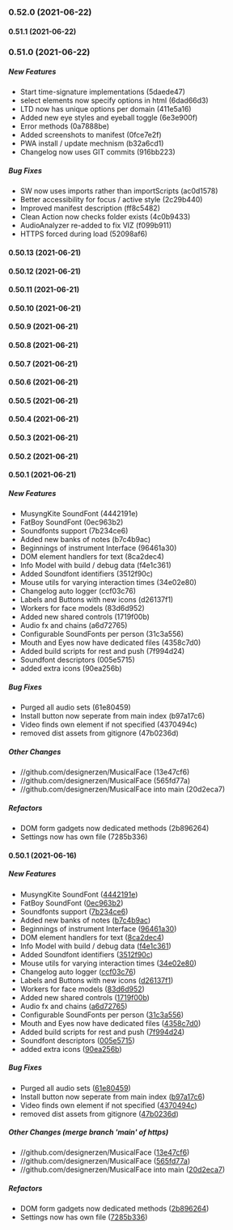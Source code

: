### 0.52.0 (2021-06-22)

#### 0.51.1 (2021-06-22)

### 0.51.0 (2021-06-22)

##### New Features

*  Start time-signature implementations (5daede47)
*  select elements now specify options in html (6dad66d3)
*  LTD now has unique options per domain (411e5a16)
*  Added new eye styles and eyeball toggle (6e3e900f)
*  Error methods (0a7888be)
*  Added screenshots to manifest (0fce7e2f)
*  PWA install / update mechnism (b32a6cd1)
*  Changelog now uses GIT commits (916bb223)

##### Bug Fixes

*  SW now uses imports rather than importScripts (ac0d1578)
*  Better accessibility for focus / active style (2c29b440)
*  Improved manifest description (ff8c5482)
*  Clean Action now checks folder exists (4c0b9433)
*  AudioAnalyzer re-added to fix VIZ (f099b911)
*  HTTPS forced during load (52098af6)

#### 0.50.13 (2021-06-21)

#### 0.50.12 (2021-06-21)

#### 0.50.11 (2021-06-21)

#### 0.50.10 (2021-06-21)

#### 0.50.9 (2021-06-21)

#### 0.50.8 (2021-06-21)

#### 0.50.7 (2021-06-21)

#### 0.50.6 (2021-06-21)

#### 0.50.5 (2021-06-21)

#### 0.50.4 (2021-06-21)

#### 0.50.3 (2021-06-21)

#### 0.50.2 (2021-06-21)

#### 0.50.1 (2021-06-21)

##### New Features

*  MusyngKite SoundFont (4442191e)
*  FatBoy SoundFont (0ec963b2)
*  Soundfonts support (7b234ce6)
*  Added new banks of notes (b7c4b9ac)
*  Beginnings of instrument Interface (96461a30)
*  DOM element handlers for text (8ca2dec4)
*  Info Model with build / debug data (f4e1c361)
*  Added Soundfont identifiers (3512f90c)
*  Mouse utils for varying interaction times (34e02e80)
*  Changelog auto logger (ccf03c76)
*  Labels and Buttons with new icons (d26137f1)
*  Workers for face models (83d6d952)
*  Added new shared controls (1719f00b)
*  Audio fx and chains (a6d72765)
*  Configurable SoundFonts per person (31c3a556)
*  Mouth and Eyes now have dedicated files (4358c7d0)
*  Added build scripts for rest and push (7f994d24)
*  Soundfont descriptors (005e5715)
*  added extra icons (90ea256b)

##### Bug Fixes

*  Purged all audio sets (61e80459)
*  Install button now seperate from main index (b97a17c6)
*  Video finds own element if not specified (4370494c)
*  removed dist assets from gitignore (47b0236d)

##### Other Changes

* //github.com/designerzen/MusicalFace (13e47cf6)
* //github.com/designerzen/MusicalFace (565fd77a)
* //github.com/designerzen/MusicalFace into main (20d2eca7)

##### Refactors

*  DOM form gadgets now dedicated methods (2b896264)
*  Settings now has own file (7285b336)

#### 0.50.1 (2021-06-16)

##### New Features

*  MusyngKite SoundFont ([4442191e](https://github.com/designerzen/interface/commit/4442191e2e8cf26c9e503c1ef506e1a6d6e58ee0))
*  FatBoy SoundFont ([0ec963b2](https://github.com/designerzen/interface/commit/0ec963b2abccf14489c52011ca8add42f445d189))
*  Soundfonts support ([7b234ce6](https://github.com/designerzen/interface/commit/7b234ce6266242a2cd28bb8ff2e6b52970813bad))
*  Added new banks of notes ([b7c4b9ac](https://github.com/designerzen/interface/commit/b7c4b9acd7a7edeb51ac6bbb78a65b7bf0e7bcca))
*  Beginnings of instrument Interface ([96461a30](https://github.com/designerzen/interface/commit/96461a30b1d24d0adf5e7e9e287e12131ee40692))
*  DOM element handlers for text ([8ca2dec4](https://github.com/designerzen/interface/commit/8ca2dec4eac75740de07c2f548037bfebd92ab87))
*  Info Model with build / debug data ([f4e1c361](https://github.com/designerzen/interface/commit/f4e1c361748c85028a62cf6f7609c66613b83b3f))
*  Added Soundfont identifiers ([3512f90c](https://github.com/designerzen/interface/commit/3512f90ce0f4313f9ec917cc467375e67fffce55))
*  Mouse utils for varying interaction times ([34e02e80](https://github.com/designerzen/interface/commit/34e02e809cfdb7e6e0cd18cb219dbeb82b5a6596))
*  Changelog auto logger ([ccf03c76](https://github.com/designerzen/interface/commit/ccf03c76f9516aa13ff5896dd95f90056b6e061a))
*  Labels and Buttons with new icons ([d26137f1](https://github.com/designerzen/interface/commit/d26137f1bebcd11df0515e6fba8edd531f80815f))
*  Workers for face models ([83d6d952](https://github.com/designerzen/interface/commit/83d6d95259a39b9a1ec749bc93a12004efe7b793))
*  Added new shared controls ([1719f00b](https://github.com/designerzen/interface/commit/1719f00bab65781f826f9f6f049476445a73755c))
*  Audio fx and chains ([a6d72765](https://github.com/designerzen/interface/commit/a6d727656613ba6790ea06d1309b8c2979e511e0))
*  Configurable SoundFonts per person ([31c3a556](https://github.com/designerzen/interface/commit/31c3a556fcc02a81a8725aeddcf2fa8b9a656ac9))
*  Mouth and Eyes now have dedicated files ([4358c7d0](https://github.com/designerzen/interface/commit/4358c7d0f90ab231b45ee91cb1595cb778f46828))
*  Added build scripts for rest and push ([7f994d24](https://github.com/designerzen/interface/commit/7f994d248630f9eaf4897a23982cf8ce64185c66))
*  Soundfont descriptors ([005e5715](https://github.com/designerzen/interface/commit/005e5715339f941f32a3461a5f36bfb6ad4e20a6))
*  added extra icons ([90ea256b](https://github.com/designerzen/interface/commit/90ea256bd917afa34a7191ec3d64f419f9aa8d43))

##### Bug Fixes

*  Purged all audio sets ([61e80459](https://github.com/designerzen/interface/commit/61e804597b43a24124235ab869aefcaf432dca7a))
*  Install button now seperate from main index ([b97a17c6](https://github.com/designerzen/interface/commit/b97a17c6a1c210807f47fff27145dcfb9f014f8a))
*  Video finds own element if not specified ([4370494c](https://github.com/designerzen/interface/commit/4370494c14bb51405e2f6f035e31dc01b5ceaa25))
*  removed dist assets from gitignore ([47b0236d](https://github.com/designerzen/interface/commit/47b0236dfa89027b2211eee1a3a3cb2c3248eae4))

##### Other Changes (merge branch 'main' of https)

* //github.com/designerzen/MusicalFace ([13e47cf6](https://github.com/designerzen/interface/commit/13e47cf601b144b02a127d1bd70788c7c265efa7))
* //github.com/designerzen/MusicalFace ([565fd77a](https://github.com/designerzen/interface/commit/565fd77a15b823b53acd533d671c623139dc25bc))
* //github.com/designerzen/MusicalFace into main ([20d2eca7](https://github.com/designerzen/interface/commit/20d2eca7273f02b732bf521b22881620e9db3969))

##### Refactors

*  DOM form gadgets now dedicated methods ([2b896264](https://github.com/designerzen/interface/commit/2b896264399e75c1b547bed1d797f4978da39335))
*  Settings now has own file ([7285b336](https://github.com/designerzen/interface/commit/7285b336905dc80bcb697e0f07bf5208040238f3))

